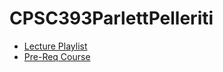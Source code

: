 # CPSC393ParlettPelleriti

- [Lecture Playlist](https://www.youtube.com/playlist?list=PLmxpwhh4FDm5MkEi6m1Tm9vu-MEyiIR5f)
- [Pre-Req Course](https://github.com/cmparlettpelleriti/CPSC392ParlettPelleriti)
